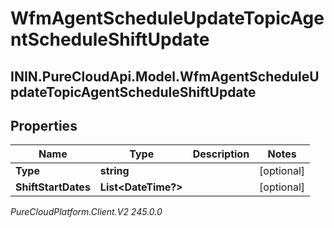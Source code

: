 # WfmAgentScheduleUpdateTopicAgentScheduleShiftUpdate

## ININ.PureCloudApi.Model.WfmAgentScheduleUpdateTopicAgentScheduleShiftUpdate

## Properties

|Name | Type | Description | Notes|
|------------ | ------------- | ------------- | -------------|
| **Type** | **string** |  | [optional] |
| **ShiftStartDates** | **List&lt;DateTime?&gt;** |  | [optional] |



_PureCloudPlatform.Client.V2 245.0.0_
